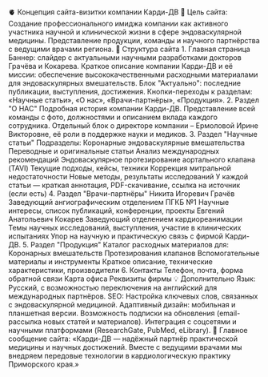 🫀 Концепция сайта-визитки компании Карди-ДВ 🎯 Цель сайта: Создание профессионального имиджа компании как активного
участника научной и клинической жизни в сфере эндоваскулярной медицины. Представление продукции, команды и научного
партнёрства с ведущими врачами региона. 📌 Структура сайта 1. Главная страница Баннер: слайдер с актуальными научными
разработками докторов Грачёва и Кокарева. Краткое описание компании Карди-ДВ и её миссии: обеспечение высококачественными
расходными материалами для эндоваскулярных вмешательств. Блок "Актуально": последние публикации, выступления, достижения.
Кнопки-переходы к разделам: «Научные статьи», «О нас», «Врачи-партнёры», «Продукция». 2. Раздел "О НАС" Подробная история
компании Карди-ДВ. Представление всей команды с фото, должностями и описанием вклада каждого сотрудника.
Отдельный блок о директоре компании – Ермоловой Ирине Викторовне, её роли в поддержке науки и медиков. 3. Раздел "Научные
статьи" Подразделы: Коронарные эндоваскулярные вмешательства Переводные и оригинальные статьи Анализ международных 
рекомендаций Эндоваскулярное протезирование аортального клапана (TAVI) Текущие подходы, кейсы, техники Коррекция 
митральной недостаточности Новые методы, результаты исследований У каждой статьи — краткая аннотация, PDF-скачивание,
ссылка на источник (если есть) 4. Раздел "Врачи-партнёры" Никита Игоревич Грачёв Заведующий ангиографическим отделением
ПГКБ №1 Научные интересы, список публикаций, конференции, проекты Евгений Анатольевич Кокарев Заведующий отделением
кардиореанимации Темы научных исследований, выступления, участие в клинических испытаниях Упор на научную и практическую
связь с фирмой Карди-ДВ. 5. Раздел "Продукция" Каталог расходных материалов для: Коронарных вмешательств Протезирования
клапанов Вспомогательные материалы и инструменты Краткое описание, технические характеристики, производители 6. Контакты
Телефон, почта, форма обратной связи Карта офиса Реквизиты фирмы 💡 Дополнительно Язык: Русский, с возможностью 
переключения на английский для международных партнёров. SEO: Настройка ключевых слов, связанных с эндоваскулярной медициной.
Адаптивный дизайн: мобильная и планшетная версии. Возможность подписки на обновления (email-рассылка новых статей и 
материалов). Интеграция с соцсетями и научными платформами (ResearchGate, PubMed, eLibrary). 📣 Главное сообщение сайта:
«Карди-ДВ — надёжный партнёр практической медицины и научных достижений. Вместе с ведущими врачами мы внедряем передовые
технологии в кардиологическую практику Приморского края.»